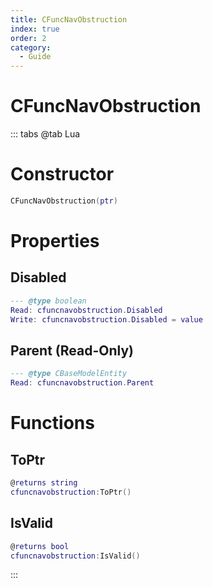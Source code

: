 ```yaml
---
title: CFuncNavObstruction
index: true
order: 2
category:
  - Guide
---
```


# CFuncNavObstruction

::: tabs
@tab Lua
# Constructor
```lua
CFuncNavObstruction(ptr)
```
# Properties
## Disabled 
```lua
--- @type boolean
Read: cfuncnavobstruction.Disabled
Write: cfuncnavobstruction.Disabled = value
```
## Parent (Read-Only)
```lua
--- @type CBaseModelEntity
Read: cfuncnavobstruction.Parent
```
# Functions
## ToPtr
```lua
@returns string
cfuncnavobstruction:ToPtr()
```
## IsValid
```lua
@returns bool
cfuncnavobstruction:IsValid()
```

:::